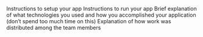 Instructions to setup your app
Instructions to run your app
Brief explanation of what technologies you used and how you accomplished your application (don’t spend too much time on this)
Explanation of how work was distributed among the team members
